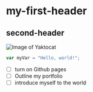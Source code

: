 # my-first-header
## second-header
![Image of Yaktocat](https://octodex.github.com/images/yaktocat.png)
``` javascript
var myVar = "Hello, world!";
```
- [ ] turn on Github pages
- [ ] Outline my portfolio
- [ ] introduce myself to the world
